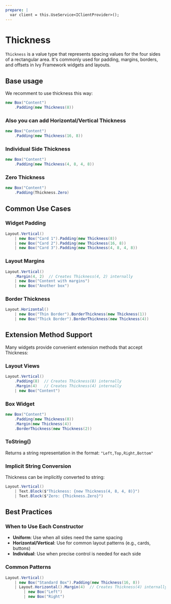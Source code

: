 ```yaml
---
prepare: |
  var client = this.UseService<IClientProvider>();
---
```


# Thickness

`Thickness` is a value type that represents spacing values for the four sides of a rectangular area. It's commonly used for padding, margins, borders, and offsets in Ivy Framework widgets and layouts.
## Base usage
We recomment to use thickness this way:
```csharp demo-tabs
new Box("Content")
    .Padding(new Thickness(8))
```

### Also you can add Horizontal/Vertical Thickness
```csharp demo-tabs
new Box("Content")
    .Padding(new Thickness(16, 8))
```

### Individual Side Thickness
```csharp demo-tabs
new Box("Content")
    .Padding(new Thickness(4, 8, 4, 8))
```

### Zero Thickness
```csharp demo-tabs
new Box("Content")
    .Padding(Thickness.Zero)
```

## Common Use Cases

### Widget Padding
```csharp demo-tabs
Layout.Vertical()
    | new Box("Card 1").Padding(new Thickness(8))
    | new Box("Card 2").Padding(new Thickness(16, 8))
    | new Box("Card 3").Padding(new Thickness(4, 8, 4, 8))
```

### Layout Margins
```csharp demo-tabs
Layout.Vertical()
    .Margin(4, 2)  // Creates Thickness(4, 2) internally
    | new Box("Content with margins")
    | new Box("Another box")
```

### Border Thickness
```csharp demo-tabs
Layout.Horizontal()
    | new Box("Thin Border").BorderThickness(new Thickness(1))
    | new Box("Thick Border").BorderThickness(new Thickness(4))
```

## Extension Method Support

Many widgets provide convenient extension methods that accept Thickness:

### Layout Views
```csharp demo-tabs
Layout.Vertical()
    .Padding(8)  // Creates Thickness(8) internally
    .Margin(4)   // Creates Thickness(4) internally
    | new Box("Content")
```

### Box Widget
```csharp demo-tabs
new Box("Content")
    .Padding(new Thickness(8))
    .Margin(new Thickness(4))
    .BorderThickness(new Thickness(2))
```

### ToString()
Returns a string representation in the format: `"Left,Top,Right,Bottom"`

### Implicit String Conversion
Thickness can be implicitly converted to string:
```csharp demo-tabs
Layout.Vertical()
    | Text.Block($"Thickness: {new Thickness(4, 8, 4, 8)}")
    | Text.Block($"Zero: {Thickness.Zero}")
```

## Best Practices

### When to Use Each Constructor
- **Uniform**: Use when all sides need the same spacing
- **Horizontal/Vertical**: Use for common layout patterns (e.g., cards, buttons)
- **Individual**: Use when precise control is needed for each side

### Common Patterns
```csharp demo-tabs
Layout.Vertical()
    | new Box("Standard Box").Padding(new Thickness(16, 8))
    | Layout.Horizontal().Margin(4)  // Creates Thickness(4) internally
        | new Box("Left")
        | new Box("Right")
```

<WidgetDocs Type="Ivy.Shared.Thickness" SourceUrl="https://github.com/Ivy-Interactive/Ivy-Framework/blob/main/Ivy/Shared/Thickness.cs"/>
